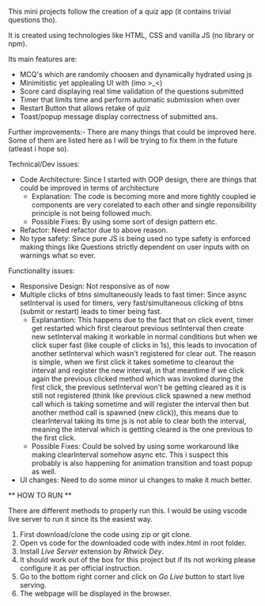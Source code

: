 This mini projects follow the creation of a quiz app (it contains trivial questions tho).

It is created using technologies like HTML, CSS and vanilla JS (no library or npm).

Its main features are:

- MCQ's which are randomly choosen and dynamically hydrated using js
- Minimitistic yet applealing UI with (imo >\_<)
- Score card displaying real time validation of the questions submitted
- Timer that limits time and perform automatic submission when over
- Restart Button that allows retake of quiz
- Toast/popup message display correctness of submitted ans.

Further improvements:-
There are many things that could be improved here.
Some of them are listed here as I will be trying to fix them in the future (atleast i hope so).

Technical/Dev issues:

- Code Architecture: Since I started with OOP design, there are things that could be improved in terms of architecture
  - Explanation: The code is becoming more and more tightly coupled ie components are very corelated to each other and single reponsibility principle is not being followed much.
  - Possible Fixes: By using some sort of design pattern etc.
- Refactor: Need refactor due to above reason.
- No type safety: Since pure JS is being used no type safety is enforced making things like Questions strictly dependent on user inputs with on warnings what so ever.

Functionality issues:

- Responsive Design: Not responsive as of now
- Multiple clicks of btns simultaneously leads to fast timer: Since async setInterval is used for timers, very fast/simultaneous clicking of btns (submit or restart) leads to timer being fast.
  - Explanantion: This happens due to the fact that on click event, timer get restarted which first clearout previous setInterval then create new setInterval making it workable in normal conditions but when we click super fast (like couple of clicks in 1s), this leads to invocation of another setInterval which wasn't registered for clear out. The reason is simple, when we first click it takes sometime to clearout the interval and register the new interval, in that meantime if we click again the previous clicked method which was invoked during the first click, the previous setInterval won't be getting cleared as it is still not registered (think like previous click spawned a new method call which is taking sometime and will register the interval then but another method call is spawned (new click)), this means due to clearInterval taking its time js is not able to clear both the interval, meaning the interval which is gettting cleared is the one previous to the first click.
  - Possible Fixes: Could be solved by using some workaround like making clearInterval somehow async etc. This i suspect this probably is also happening for animation transition and toast popup as well.
- UI changes: Need to do some minor ui changes to make it much better.

** HOW TO RUN **

There are different methods to properly run this. I would be using vscode live server to run it since its the easiest way.

1. First download/clone the code using zip or git clone.
1. Open vs code for the downloaded code with index.html in root folder.
1. Install _Live Server_ extension by _Ritwick Dey_.
1. It should work out of the box for this project but if its not working please configure it as per official instruction.
1. Go to the bottom right corner and click on _Go Live_ button to start live serving.
1. The webpage will be displayed in the browser.
